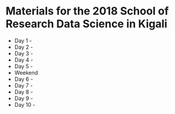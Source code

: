 # Materials for the 2018 School of Research Data Science in Kigali

   * Day 1 -
   * Day 2 -
   * Day 3 - 
   * Day 4 - 
   * Day 5 - 
   * Weekend
   * Day 6 - 
   * Day 7 - 
   * Day 8 -
   * Day 9 -
   * Day 10 -
